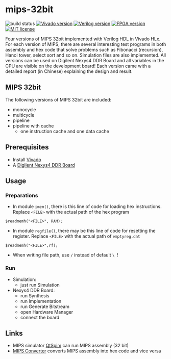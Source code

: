 # mips-32bit

![build status](https://img.shields.io/badge/build-passing-66c2a5.svg)
[![Vivado version](https://img.shields.io/badge/Vivado-2018.1-fc8d62.svg)](https://www.xilinx.com/products/design-tools/vivado.html)
[![Verilog version](https://img.shields.io/badge/Verilog-2005-8da0cb.svg)](http://www.verilog.com/)
[![FPGA version](https://img.shields.io/badge/FPGA-DigilentNexys4DDRBoard-blue.svg)](https://www.xilinx.com/support/university/boards-portfolio/xup-boards/DigilentNexys4DDR.html)
[![MIT license](https://img.shields.io/badge/license-Apache2.0-e78ac3.svg)](http://www.apache.org/licenses/)

Four versions of MIPS 32bit implemented with Verilog HDL in Vivado HLx. 
For each version of MIPS, there are several interesting test programs in both assembly and hex code that solve problems such as Fibonacci (recursion), Hanoi tower, select sort and so on.
Simulation files are also implemented.
All versions can be used on Digilent Nexys4 DDR Board and all variables in the CPU are visible on the development board!
Each version came with a detailed report (in Chinese) explaining the design and result.

## MIPS 32bit

The following versions of MIPS 32bit are included:
* monocycle
* multicycle
* pipeline
* pipeline with cache
    - one instruction cache and one data cache

## Prerequisites

* Install [Vivado](https://www.xilinx.com/products/design-tools/vivado.html)
* A [Digilent Nexys4 DDR Board](https://www.xilinx.com/support/university/boards-portfolio/xup-boards/DigilentNexys4DDR.html)

## Usage

### Preparations

* In module `imem()`, there is this line of code for loading hex instructions. Replace `<FILE>` with the actual path of the hex program
```
$readmemh("<FILE>", RAM);
```

* In module `regfile()`, there may be this line of code for resetting the register. Replace `<FILE>` with the actual path of `emptyreg.dat`
```
$readmemh("<FILE>",rf);
```

* When writing file path, use `/` instead of default `\ `!

### Run

* Simulation:
    - just run Simulation
* Nexys4 DDR Board:
    - run Synthesis
    - run Implementation
    - run Generate Bitstream
    - open Hardware Manager
    - connect the board

## Links

* MIPS simulator [QtSpim](https://sourceforge.net/projects/spimsimulator/files/) can run MIPS assembly (32 bit)
* [MIPS Converter](https://www.eg.bucknell.edu/~csci320/mips_web/) converts MIPS assembly into hex code and vice versa
